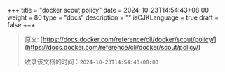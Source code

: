 +++
title = "docker scout policy"
date = 2024-10-23T14:54:43+08:00
weight = 80
type = "docs"
description = ""
isCJKLanguage = true
draft = false
+++

> 原文: [https://docs.docker.com/reference/cli/docker/scout/policy/](https://docs.docker.com/reference/cli/docker/scout/policy/)
>
> 收录该文档的时间：`2024-10-23T14:54:43+08:00`
